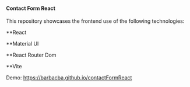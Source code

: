 #### Contact Form React

This repository showcases the frontend use of the following technologies:

**React

**Material UI

**React Router Dom

**Vite

Demo: https://barbacba.github.io/contactFormReact
